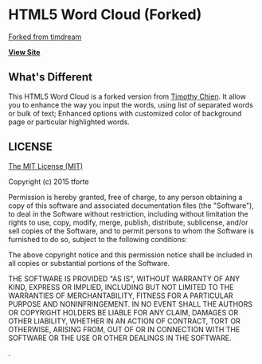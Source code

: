 # HTML5 Word Cloud (Forked)
[Forked from timdream](https://github.com/timdream/wordfreq)

[**View Site**](http://idoenk.github.io/wcloud-lite)


## What's Different
This HTML5 Word Cloud is a forked version from [Timothy Chien](https://github.com/timdream/wordcloud).
It allow you to enhance the way you input the words, using list of separated words or bulk of text; Enhanced options with customized color of background page or particular highlighted words.



## LICENSE
[The MIT License (MIT)](./LICENSE)

Copyright (c) 2015 tforte

Permission is hereby granted, free of charge, to any person obtaining a copy
of this software and associated documentation files (the "Software"), to deal
in the Software without restriction, including without limitation the rights
to use, copy, modify, merge, publish, distribute, sublicense, and/or sell
copies of the Software, and to permit persons to whom the Software is
furnished to do so, subject to the following conditions:

The above copyright notice and this permission notice shall be included in all
copies or substantial portions of the Software.

THE SOFTWARE IS PROVIDED "AS IS", WITHOUT WARRANTY OF ANY KIND, EXPRESS OR
IMPLIED, INCLUDING BUT NOT LIMITED TO THE WARRANTIES OF MERCHANTABILITY,
FITNESS FOR A PARTICULAR PURPOSE AND NONINFRINGEMENT. IN NO EVENT SHALL THE
AUTHORS OR COPYRIGHT HOLDERS BE LIABLE FOR ANY CLAIM, DAMAGES OR OTHER
LIABILITY, WHETHER IN AN ACTION OF CONTRACT, TORT OR OTHERWISE, ARISING FROM,
OUT OF OR IN CONNECTION WITH THE SOFTWARE OR THE USE OR OTHER DEALINGS IN THE
SOFTWARE.

.
